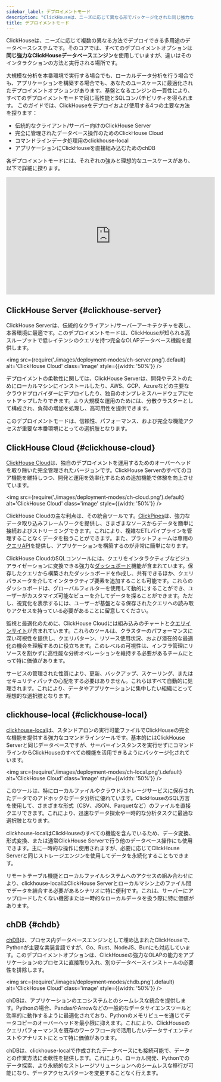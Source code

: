 ```yaml
---
sidebar_label: デプロイメントモード
description: "ClickHouseは、ニーズに応じて異なる形でパッケージ化された同じ強力なデータベースエンジンを持つ4つのデプロイメントオプションを提供します。"
title: デプロイメントモード
---
```


ClickHouseは、ニーズに応じて複数の異なる方法でデプロイできる多用途のデータベースシステムです。そのコアでは、すべてのデプロイメントオプションは**同じ強力なClickHouseデータベースエンジン**を使用していますが、違いはそのインタラクションの方法と実行される場所です。

大規模な分析を本番環境で実行する場合でも、ローカルデータ分析を行う場合でも、アプリケーションを構築する場合でも、あなたのユースケースに最適化されたデプロイメントオプションがあります。基盤となるエンジンの一貫性により、すべてのデプロイメントモードで同じ高性能とSQLコンパチビリティを得られます。
このガイドでは、ClickHouseをデプロイおよび使用する4つの主要な方法を探ります：

* 伝統的なクライアント/サーバー向けのClickHouse Server
* 完全に管理されたデータベース操作のためのClickHouse Cloud
* コマンドラインデータ処理用のclickhouse-local
* アプリケーションにClickHouseを直接組み込むためのchDB

各デプロイメントモードには、それぞれの強みと理想的なユースケースがあり、以下で詳細に探ります。 

<iframe width="560" height="315" src="https://www.youtube.com/embed/EOXEW_-r10A?si=6IanDSJlRzN8f9Mo" title="YouTube video player" frameborder="0" allow="accelerometer; autoplay; clipboard-write; encrypted-media; gyroscope; picture-in-picture; web-share" referrerpolicy="strict-origin-when-cross-origin" allowfullscreen></iframe>

## ClickHouse Server {#clickhouse-server}

ClickHouse Serverは、伝統的なクライアント/サーバーアーキテクチャを表し、本番環境に最適です。このデプロイメントモードは、ClickHouseが知られる高スループットで低レイテンシのクエリを持つ完全なOLAPデータベース機能を提供します。

<img src={require('./images/deployment-modes/ch-server.png').default} alt='ClickHouse Cloud' class='image' style={{width: '50%'}} />
<br/>

デプロイメントの柔軟性に関しては、ClickHouse Serverは、開発やテストのためにローカルマシンにインストールしたり、AWS、GCP、Azureなどの主要なクラウドプロバイダーにデプロイしたり、独自のオンプレミスハードウェアにセットアップしたりできます。より大規模な運用のためには、分散クラスターとして構成され、負荷の増加を処理し、高可用性を提供できます。

このデプロイメントモードは、信頼性、パフォーマンス、および完全な機能アクセスが重要な本番環境にとっての選択肢となります。

## ClickHouse Cloud {#clickhouse-cloud}

[ClickHouse Cloud](/cloud/overview)は、独自のデプロイメントを運用するためのオーバーヘッドを取り除いた完全管理されたバージョンです。ClickHouse Serverのすべてのコア機能を維持しつつ、開発と運用を効率化するための追加機能で体験を向上させています。

<img src={require('./images/deployment-modes/ch-cloud.png').default} alt='ClickHouse Cloud' class='image' style={{width: '50%'}} />
<br/>

ClickHouse Cloudの主な利点は、その統合ツールです。[ClickPipes](/cloud/get-started/cloud-quick-start#clickpipes)は、強力なデータ取り込みフレームワークを提供し、さまざまなソースからデータを簡単に接続およびストリーミングできます。これにより、複雑なETLパイプラインを管理することなくデータを扱うことができます。また、プラットフォームは専用の[クエリAPI](/cloud/get-started/query-endpoints)を提供し、アプリケーションを構築するのが非常に簡単になります。

ClickHouse CloudのSQLコンソールには、クエリをインタラクティブなビジュアライゼーションに変換できる強力な[ダッシュボード](/cloud/manage/dashboards)機能が含まれています。保存したクエリから構築されたダッシュボードを作成し、共有できるほか、クエリパラメータを介してインタラクティブ要素を追加することも可能です。これらのダッシュボードは、グローバルフィルターを使用して動的にすることができ、ユーザーがカスタマイズ可能なビューを介してデータを探ることができます。ただし、視覚化を表示するには、ユーザーが基盤となる保存されたクエリへの読み取りアクセスを持っている必要があることに留意してください。

監視と最適化のために、ClickHouse Cloudには組み込みのチャートと[クエリインサイト](/cloud/get-started/query-insights)が含まれています。これらのツールは、クラスターのパフォーマンスに深い可視性を提供し、クエリパターン、リソース使用状況、および潜在的な最適化の機会を理解するのに役立ちます。このレベルの可視性は、インフラ管理にリソースを割かずに高性能な分析オペレーションを維持する必要があるチームにとって特に価値があります。

サービスの管理された性質により、更新、バックアップ、スケーリング、またはセキュリティパッチの心配をする必要はありません。これらはすべて自動的に処理されます。これにより、データやアプリケーションに集中したい組織にとって理想的な選択肢となります。

## clickhouse-local {#clickhouse-local}

[clickhouse-local](/operations/utilities/clickhouse-local)は、スタンドアロンの実行可能ファイルでClickHouseの完全な機能を提供する強力なコマンドラインツールです。基本的にはClickHouse Serverと同じデータベースですが、サーバーインスタンスを実行せずにコマンドラインからClickHouseのすべての機能を活用できるようにパッケージ化されています。

<img src={require('./images/deployment-modes/ch-local.png').default} alt='ClickHouse Cloud' class='image' style={{width: '50%'}} />
<br/>

このツールは、特にローカルファイルやクラウドストレージサービスに保存されたデータでのアドホックなデータ分析に優れています。ClickHouseのSQL方言を使用して、さまざまな形式（CSV、JSON、Parquetなど）のファイルを直接クエリできます。これにより、迅速なデータ探索や一時的な分析タスクに最適な選択肢となります。

clickhouse-localはClickHouseのすべての機能を含んでいるため、データ変換、形式変換、または通常ClickHouse Serverで行う他のデータベース操作にも使用できます。主に一時的な操作に使用されますが、必要に応じてClickHouse Serverと同じストレージエンジンを使用してデータを永続化することもできます。

リモートテーブル機能とローカルファイルシステムへのアクセスの組み合わせにより、clickhouse-localはClickHouse Serverとローカルマシン上のファイル間でデータを結合する必要があるシナリオに特に便利です。これは、サーバーにアップロードしたくない機密または一時的なローカルデータを扱う際に特に価値があります。

## chDB {#chdb}

[chDB](/chdb)は、プロセス内データベースエンジンとして埋め込まれたClickHouseで、Pythonが主要な実装言語ですが、Go、Rust、NodeJS、Bunにも対応しています。このデプロイメントオプションは、ClickHouseの強力なOLAPの能力をアプリケーションのプロセスに直接取り入れ、別のデータベースインストールの必要性を排除します。

<img src={require('./images/deployment-modes/chdb.png').default} alt='ClickHouse Cloud' class='image' style={{width: '50%'}} />
<br/>

chDBは、アプリケーションのエコシステムとのシームレスな統合を提供します。Pythonの場合、PandasやArrowなどの一般的なデータサイエンスツールと効率的に動作するように最適化されており、Pythonのメモリビューを通じてデータコピーのオーバーヘッドを最小限に抑えます。これにより、ClickHouseのクエリパフォーマンスを既存のワークフロー内で活用したいデータサイエンティストやアナリストにとって特に価値があります。

chDBは、clickhouse-localで作成されたデータベースにも接続可能で、データとの作業方法に柔軟性を提供します。これにより、ローカル開発、Pythonでのデータ探索、より永続的なストレージソリューションへのシームレスな移行が可能になり、データアクセスパターンを変更することなく行えます。
